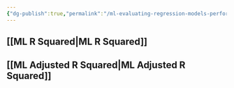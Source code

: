 ```yaml
---
{"dg-publish":true,"permalink":"/ml-evaluating-regression-models-performance/","tags":["notes"],"created":"2024-07-15T15:46:17.909+05:30","updated":"2024-07-15T15:46:17.909+05:30"}
---
```



## [[ML R Squared\|ML R Squared]]
## [[ML Adjusted R Squared\|ML Adjusted R Squared]]
